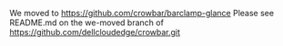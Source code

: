 We moved to https://github.com/crowbar/barclamp-glance
Please see README.md on the we-moved branch of https://github.com/dellcloudedge/crowbar.git